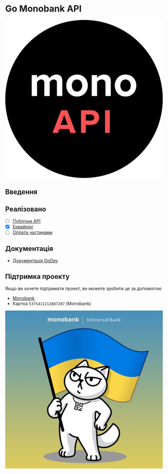 # Go Monobank API

![](static/logo.png)

## Введення

## Реалізовано

- [ ] [Публічне API](https://api.monobank.ua/docs)
- [X] [Еквайрінг](https://api.monobank.ua/docs/acquiring.html)
- [ ] [Оплата частинами](https://u2-demo-ext.monobank.ua/docs/index.html)

## Документація
- [Документація GoDev](https://pkg.go.dev/github.com/monobank-api/go-mono-acquiring)

## Підтримка проекту

Якщо ви хочете підтримати проект, ви можете зробити це за допомогою 

- [Monobank](https://send.monobank.ua/jar/4yAFaAPmgo)
- Картка `5375411212887207` (Monobank)

![](static/cat_uk.jpg)